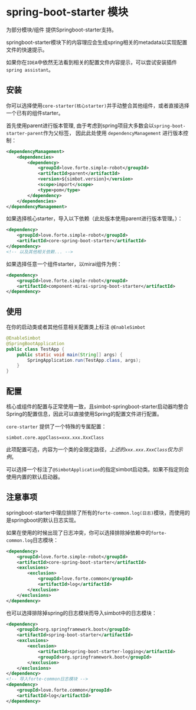 # spring-boot-starter 模块

为部分模块/组件 提供Springboot-starter支持。

springboot-starter模块下的内容理应会生成spring相关的metadata以实现配置文件的快速提示。

如果你在`IDEA`中依然无法看到相关的配置文件内容提示，可以尝试安装插件`spring assistant`。



## 安装
你可以选择使用`core-starter(核心starter)`并手动整合其他组件，或者直接选择一个已有的组件starter。

首先使用parent进行版本管理, 由于考虑到spring项目大多数会以`spring-boot-starter-parent`作为父标签，
因此此处使用 `dependencyManagement` 进行版本控制：

```xml
<dependencyManagement>
    <dependencies>
        <dependency>
            <groupId>love.forte.simple-robot</groupId>
            <artifactId>parent</artifactId>
            <version>${simbot.version}</version>
            <scope>import</scope>
            <type>pom</type>
        </dependency>
    </dependencies>
</dependencyManagement>
```


如果选择核心starter，导入以下依赖（此处版本使用parent进行版本管理。）：
```xml
<dependency>
    <groupId>love.forte.simple-robot</groupId>
    <artifactId>core-spring-boot-starter</artifactId>
</dependency>
<!-- 以及其他相关依赖... -->
```

如果选择任意一个组件starter，以mirai组件为例：
```xml
<dependency>
    <groupId>love.forte.simple-robot</groupId>
    <artifactId>component-mirai-spring-boot-starter</artifactId>
</dependency>
```



## 使用
在你的启动类或者其他任意相关配置类上标注 `@EnableSimbot`
```java
@EnableSimbot
@SpringBootApplication
public class TestApp {
    public static void main(String[] args) {
        SpringApplication.run(TestApp.class, args);
    }
}
``` 



## 配置
核心或组件的配置与正常使用一致，且simbot-springboot-starter启动器均整合Spring的配置信息，因此可以直接使用Spring的配置文件进行配置。

`core-starter` 提供了一个特殊的专属配置：
```
simbot.core.appClass=xxx.xxx.XxxClass
```
此项配置可选，内容为一个类的全限定路径，*上述的`xxx.xxx.XxxClass`仅为示例*。

可以选择一个标注了`@SimbotApplication`的指定simbot启动类。如果不指定则会使用内置的默认启动器。


## 注意事项
springboot-starter中理应排除了所有的`forte-common.log(日志)`模块，而使用的是springboot的默认日志实现。

如果在使用的时候出现了日志冲突，你可以选择排除掉依赖中的`forte-common.log`日志模块：
```xml
<dependency>
    <groupId>love.forte.simple-robot</groupId>
    <artifactId>core-spring-boot-starter</artifactId>
    <exclusions>
        <exclusion>
            <groupId>love.forte.common</groupId>
            <artifactId>log</artifactId>
        </exclusion>
    </exclusions>
</dependency>
```

也可以选择排除掉spring的日志模块而导入simbot中的日志模块：
```xml
<dependency>
    <groupId>org.springframework.boot</groupId>
    <artifactId>spring-boot-starter</artifactId>
    <exclusions>
        <exclusion>
            <artifactId>spring-boot-starter-logging</artifactId>
            <groupId>org.springframework.boot</groupId>
        </exclusion>
    </exclusions>
</dependency>
<!-- 导入forte-common日志模块 -->
<dependency>
    <groupId>love.forte.common</groupId>
    <artifactId>log</artifactId>
</dependency>
```










